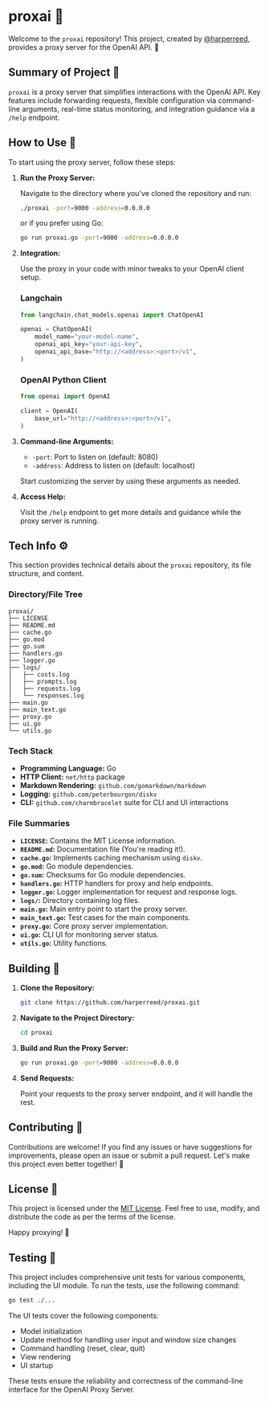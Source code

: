 # proxai 🐨

Welcome to the `proxai` repository! This project, created by [@harperreed](https://github.com/harperreed), provides a proxy server for the OpenAI API. 🚀

## Summary of Project 📜

`proxai` is a proxy server that simplifies interactions with the OpenAI API. Key features include forwarding requests, flexible configuration via command-line arguments, real-time status monitoring, and integration guidance via a `/help` endpoint.

## How to Use 🤖

To start using the proxy server, follow these steps:

1. **Run the Proxy Server:**

    Navigate to the directory where you've cloned the repository and run:

    ```sh
    ./proxai -port=9000 -address=0.0.0.0
    ```

    or if you prefer using Go:

    ```sh
    go run proxai.go -port=9000 -address=0.0.0.0
    ```

2. **Integration:**

   Use the proxy in your code with minor tweaks to your OpenAI client setup.

    ### Langchain

    ```python
    from langchain.chat_models.openai import ChatOpenAI

    openai = ChatOpenAI(
        model_name="your-model-name",
        openai_api_key="your-api-key",
        openai_api_base="http://<address>:<port>/v1",
    )
    ```

    ### OpenAI Python Client

    ```python
    from openai import OpenAI

    client = OpenAI(
        base_url="http://<address>:<port>/v1",
    )
    ```

3. **Command-line Arguments:**

    - `-port`: Port to listen on (default: 8080)
    - `-address`: Address to listen on (default: localhost)

    Start customizing the server by using these arguments as needed.

4. **Access Help:**

   Visit the `/help` endpoint to get more details and guidance while the proxy server is running.

## Tech Info ⚙️

This section provides technical details about the `proxai` repository, its file structure, and content.

### Directory/File Tree

```
proxai/
├── LICENSE
├── README.md
├── cache.go
├── go.mod
├── go.sum
├── handlers.go
├── logger.go
├── logs/
│   ├── costs.log
│   ├── prompts.log
│   ├── requests.log
│   └── responses.log
├── main.go
├── main_text.go
├── proxy.go
├── ui.go
└── utils.go
```

### Tech Stack

- **Programming Language:** Go
- **HTTP Client:** `net/http` package
- **Markdown Rendering:** `github.com/gomarkdown/markdown`
- **Logging:** `github.com/peterbourgon/diskv`
- **CLI:** `github.com/charmbracelet` suite for CLI and UI interactions

### File Summaries

- **`LICENSE`:** Contains the MIT License information.
- **`README.md`:** Documentation file (You're reading it!).
- **`cache.go`:** Implements caching mechanism using `diskv`.
- **`go.mod`:** Go module dependencies.
- **`go.sum`:** Checksums for Go module dependencies.
- **`handlers.go`:** HTTP handlers for proxy and help endpoints.
- **`logger.go`:** Logger implementation for request and response logs.
- **`logs/`:** Directory containing log files.
- **`main.go`:** Main entry point to start the proxy server.
- **`main_text.go`:** Test cases for the main components.
- **`proxy.go`:** Core proxy server implementation.
- **`ui.go`:** CLI UI for monitoring server status.
- **`utils.go`:** Utility functions.

## Building 🚀

1. **Clone the Repository:**

    ```sh
    git clone https://github.com/harperreed/proxai.git
    ```

2. **Navigate to the Project Directory:**

    ```sh
    cd proxai
    ```

3. **Build and Run the Proxy Server:**

    ```sh
    go run proxai.go -port=9000 -address=0.0.0.0
    ```

4. **Send Requests:**

    Point your requests to the proxy server endpoint, and it will handle the rest.

## Contributing 🤝

Contributions are welcome! If you find any issues or have suggestions for improvements, please open an issue or submit a pull request. Let's make this project even better together! 💪

## License 📜

This project is licensed under the [MIT License](https://github.com/harperreed/proxai/blob/main/LICENSE). Feel free to use, modify, and distribute the code as per the terms of the license.

Happy proxying! 🎉

## Testing 🧪

This project includes comprehensive unit tests for various components, including the UI module. To run the tests, use the following command:

```sh
go test ./...
```

The UI tests cover the following components:
- Model initialization
- Update method for handling user input and window size changes
- Command handling (reset, clear, quit)
- View rendering
- UI startup

These tests ensure the reliability and correctness of the command-line interface for the OpenAI Proxy Server.
